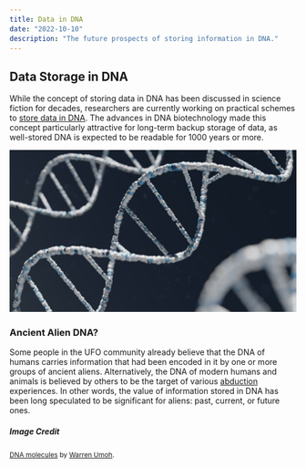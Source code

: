```yaml
---
title: Data in DNA
date: "2022-10-10"
description: "The future prospects of storing information in DNA."
---
```


## Data Storage in DNA

While the concept of storing data in DNA has been discussed in science fiction for decades, researchers are currently working on practical schemes to [store data in DNA](https://www.bbc.com/future/article/20221007-how-to-store-data-for-1000-years). The advances in DNA biotechnology made this concept particularly attractive for long-term backup storage of data, as well-stored DNA is expected to be readable for 1000 years or more.

![DNA molecules](./dna.jpg)

### Ancient Alien DNA?

Some people in the UFO community already believe that the DNA of humans carries information that had been encoded in it by one or more groups of ancient aliens. Alternatively, the DNA of modern humans and animals is believed by others to be the target of various [abduction](../alien-abductions/) experiences. In other words, the value of information stored in DNA has been long speculated to be significant for aliens: past, current, or future ones.

##### Image Credit

<small>[DNA molecules](https://unsplash.com/photos/-qycBqByWIY) by [Warren Umoh](https://unsplash.com/@warrenumoh).</small>

